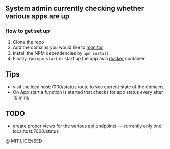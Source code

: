## System admin currently checking whether various apps are up

### How to get set up
1. Clone the repo <br>
2. Add the domains you would like to [monitor](https://github.com/epicallan/system-monitor/blob/master/src/configs/domains.js) <br>
2. Install the NPM dependencies by `npm install`<br>
5. Finally, run `npm start` or start up the app as a [docker](https://github.com/epicallan/system-monitor/blob/master/Dockerfile) container

## Tips
- visit the localhost:7000/status route to see current state of the domains.
- On App start a function is started that checks for app status every after 10 mins

## TODO
- create proper views for the various api endpoints -- currently only one localhost:7000/status

@ MIT LICENSED
